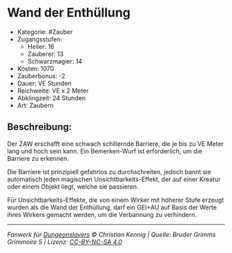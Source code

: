 # Wand der Enthüllung

- Kategorie: #Zauber
- Zugangsstufen:
  - Heiler: 16
  - Zauberer: 13
  - Schwarzmagier: 14
- Kosten: 1070
- Zauberbonus: -2
- Dauer: VE Stunden
- Reichweite: VE x 2 Meter
- Abklingzeit: 24 Stunden
- Art: Zaubern

## Beschreibung:

Der ZAW erschafft eine schwach schillernde Barriere, die je bis zu VE Meter lang und hoch sein kann. Ein Bemerken-Wurf ist erforderlich, um die Barriere zu erkennen.

Die Barriere ist prinzipiell gefahrlos zu durchschreiten, jedoch bannt sie automatisch jeden magischen Unsichtbarkeits-Effekt, der auf einer Kreatur oder einem Objekt liegt, welche sie passieren.

Für Unsichtbarkeits-Effekte, die von einem Wirker mit höherer Stufe erzeugt wurden als die Wand der Enthüllung, darf ein GEI+AU auf Basis der Werte ihres Wirkers gemacht werden, um die Verbannung zu verhindern.

---

_Fanwerk für [Dungeonslayers](https://www.dungeonslayers.net/) © Christian Kennig | Quelle: Bruder Grimms Grimmoire 5 | Lizenz: [CC-BY-NC-SA 4.0](https://creativecommons.org/licenses/by-nc-sa/4.0/deed.de)_

